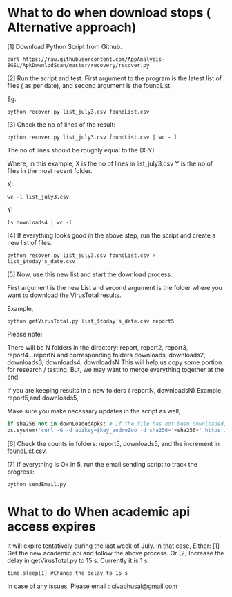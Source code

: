 # What to do when download stops ( Alternative approach)

[1] Download Python Script from Github. 

```
curl https://raw.githubusercontent.com/AppAnalysis-BGSU/ApkDownlodScan/master/recovery/recover.py
```
[2] Run the script and test. First argument to the program is the latest list of files ( as per date), and second argument is the foundList.

Eg. 
```
python recover.py list_july3.csv foundList.csv

```
[3] Check the no of lines of the result:

```
python recover.py list_july3.csv foundList.csv | wc - l

```
The no of lines should be roughly equal to the (X-Y)

Where, in this example,  X is the no of lines in list_july3.csv
Y is the no of files in the most recent folder. 

X: 
```
wc -l list_july3.csv
```

Y:
```
ls downloads4 | wc -l
```

[4] If everything looks good in the above step, run the script and create a new list of files. 

```
python recover.py list_july3.csv foundList.csv > list_$today's_date.csv

```

[5] Now, use this new list and start the download process:

First argument is the new List and second argument is the folder where you want to download the VirusTotal results.

Example, 
```
python getVirusTotal.py list_$today's_date.csv report5
```

Please note:

There will be  N folders in the directory: report, report2, report3, report4...reportN 
and corresponding folders downloads, downloads2, downloads3, downloads4, downloadsN This will help us copy some portion for research / testing. 
But, we may want to merge everything together at the end. 

If you are keeping results in a new folders ( reportN, downloadsN)
Example, report5,and downloads5,  

Make sure you make necessary updates in the script as well, 

```python
if sha256 not in downLoadedApks: # If the file has not been downloaded, download it. # Get the API key from Androzoo. 
os.system('curl -G -d apikey=$key_androZoo -d sha256='+sha256+' https://androzoo.uni.lu/api/download -o downloads/'+sha256+'.apk') #Modify this line. 
```

[6] Check the counts in folders: report5, downloads5, and the increment in foundList.csv. 

[7] If everything is Ok in 5, run the email sending script to track the progress:

```
python sendEmail.py
```

# What to do When academic api access expires 
It will expire tentatively during the last week of July. In that case, 
Either:
[1] Get the new academic api and follow the above process. 
Or 
[2] Increase the delay in getVirusTotal.py to 15 s. Currently it is 1 s. 

```
time.sleep(1) #Change the delay to 15 s 
```



In case of any issues, Please email : civabhusal@gmail.com






